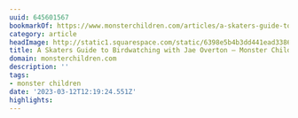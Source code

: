 ```yaml
---
uuid: 645601567
bookmarkOf: https://www.monsterchildren.com/articles/a-skaters-guide-to-birdwatching-with-jae-overton
category: article
headImage: http://static1.squarespace.com/static/6398e5b4b3dd441ead33860a/t/63f59d185855ac4b8b752f66/1677040960995/JaeOverton_MonsterChildrenInterview1_SamCoady.jpg?format=1500w
title: A Skaters Guide to Birdwatching with Jae Overton — Monster Children
domain: monsterchildren.com
description: ''
tags:
- monster children
date: '2023-03-12T12:19:24.551Z'
highlights:
---
```



